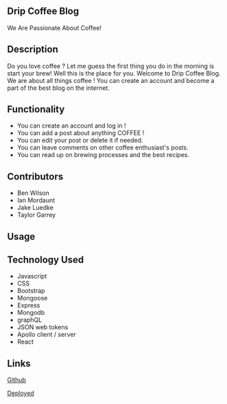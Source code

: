 ## Drip Coffee Blog 
We Are Passionate About Coffee!

## Description 
Do you love coffee ? Let me guess the first thing you do in the morning is start your brew! Well this is the place for you. Welcome to Drip Coffee Blog. We are about all things coffee ! You can create an account and become a part of the best blog on the internet. 

## Functionality
- You can create an account and log in !
- You can add a post about anything COFFEE ! 
- You can edit your post or delete it if needed.
- You can leave comments on other coffee enthusiast's posts.
- You can read up on brewing processes and the best recipes. 

## Contributors 
- Ben Wilson 
- Ian Mordaunt
- Jake Luedke
- Taylor Garrey

## Usage

## Technology Used 
- Javascript
- CSS
- Bootstrap 
- Mongoose 
- Express
- Mongodb
- graphQL
- JSON web tokens
- Apollo client / server
- React

## Links 
[Github](https://github.com/BennetWilson/drip-coffee-blog)

[Deployed]()